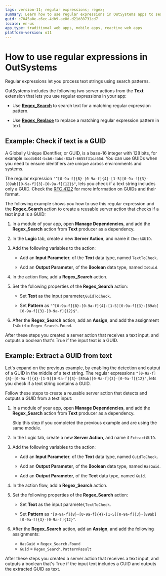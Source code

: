```yaml
---
tags: version-11; regular expressions; regex; 
summary: Learn how to use regular expressions in OutSystems apps to search or replace text.
guid: c7045a0e-c6ec-4db9-ae8d-d21d80731cd7
locale: en-us
app_type: traditional web apps, mobile apps, reactive web apps
platform-version: o11
---
```


# How to use regular expressions in OutSystems

Regular expressions let you process text strings using search patterns.

OutSystems includes the following two server actions from the **Text** extension that lets you use regular expressions in your app:

* Use [**Regex\_Search**](https://success.outsystems.com/Documentation/11/Reference/OutSystems_APIs/Text_API#Regex_Search) to search text for a matching regular expression pattern.

* Use [**Regex\_Replace**](https://success.outsystems.com/Documentation/11/Reference/OutSystems_APIs/Text_API#Regex_Replace) to replace a matching regular expression pattern in text.

## Example: Check if text is a GUID

A Globally Unique IDentifier, or GUID, is a base-16 integer with 128 bits, for example `4ccdb844-bcb6-4abd-83af-6655f31ca65d`. You can use GUIDs when you need to ensure identifiers are unique across environments and systems.

The regular expression `"^[0-9a-f]{8}-[0-9a-f]{4}-[1-5][0-9a-f]{3}-[89ab][0-9a-f]{3}-[0-9a-f]{12}$"`, lets you check if a text string includes only a GUID.
Check the [RFC 4122](https://www.ietf.org/rfc/rfc4122.txt) for more information on GUIDs and their format.

The following example shows you how to use this regular expression and the **Regex\_Search** action to create a reusable server action that checks if a text input is a GUID:

1. In a module of your app, open **Manage Dependencies**, and add the **Regex\_Search** action from **Text** producer as a dependency.

1. In the **Logic** tab, create a new **Server Action**, and name it `CheckGUID`.

1. Add the following variables to the action:

    * Add an **Input Parameter**, of the **Text** data type, named `TextToCheck`.

    * Add an **Output Parameter**, of the **Boolean** data type, named `IsGuid`.

1. In the action flow, add a **Regex\_Search** action.

1. Set the following properties of the **Regex\_Search** action:

    * Set **Text** as the input parameter,`GuidToCheck`.

    * Set **Pattern** as `"^[0-9a-f]{8}-[0-9a-f]{4}-[1-5][0-9a-f]{3}-[89ab][0-9a-f]{3}-[0-9a-f]{12}$"`.

1. After the **Regex\_Search** action, add an **Assign**, and add the assignment `IsGuid` = `Regex_Search.Found`. 

After these steps you created a server action that receives a text input, and outputs a boolean that's True if the input text is a GUID.

## Example: Extract a GUID from text

Let's expand on the previous example, by enabling the detection and output of a GUID in the middle of a text string. The regular expressions `"[0-9a-f]{8}-[0-9a-f]{4}-[1-5][0-9a-f]{3}-[89ab][0-9a-f]{3}-[0-9a-f]{12}"`, lets you check if a text string contains a GUID. 

Follow these steps to create a reusable server action that detects and outputs a GUID from a text input:

1. In a module of your app, open **Manage Dependencies**, and add the **Regex\_Search** action from **Text** producer as a dependency.

    <div class="info" markdown="1">
    Skip this step if you completed the previous example and are using the same module.
    </div>

1. In the Logic tab, create a new **Server Action**, and name it `ExtractGUID`.

1. Add the following variables to the action:

    * Add an **Input Parameter**, of the **Text** data type, named `GuidToCheck`.

    * Add an **Output Parameter**, of the **Boolean** data type, named `HasGuid`.

    * Add an **Output Parameter**, of the **Text** data type, named `Guid`.

1. In the action flow, add a **Regex\_Search** action.

1. Set the following properties of the **Regex\_Search** action:

    * Set **Text** as the input parameter,`TextToCheck`.

    * Set **Pattern** as `"[0-9a-f]{8}-[0-9a-f]{4}-[1-5][0-9a-f]{3}-[89ab][0-9a-f]{3}-[0-9a-f]{12}"`.

1. After the **Regex\_Search** action, add an **Assign**, and add the following assignments:

    * `HasGuid` = `Regex_Search.Found`
    * `Guid` = `Regex_Search.PatternResult`

After these steps you created a server action that receives a text input, and outputs a boolean that's True if the input text includes a GUID and outputs the extracted GUID as text.
